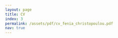 ```yaml
---
layout: page
title: CV
index: 3
permalink: /assets/pdf/cv_fenia_christopoulou.pdf
nav: true
---
```


